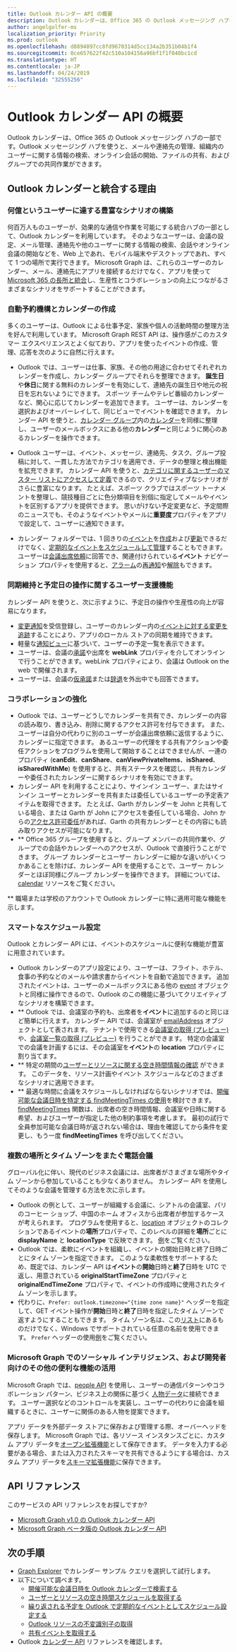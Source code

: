 ```yaml
---
title: Outlook カレンダー API の概要
description: Outlook カレンダーは、Office 365 の Outlook メッセージング ハブの一部です。Outlook カレンダーを使用して、メールや連絡先を管理したり、組織内のユーザーに関する情報を検索したりすることもできます。
author: angelgolfer-ms
localization_priority: Priority
ms.prod: outlook
ms.openlocfilehash: d8894897cc8fd9670314d5cc134a2b351b04b1f4
ms.sourcegitcommit: 0ce657622f42c510a104156a96bf1f1f040bc1cd
ms.translationtype: HT
ms.contentlocale: ja-JP
ms.lasthandoff: 04/24/2019
ms.locfileid: "32555256"
---
```

# <a name="outlook-calendar-api-overview"></a>Outlook カレンダー API の概要

Outlook カレンダーは、Office 365 の Outlook メッセージング ハブの一部です。Outlook メッセージング ハブを使うと、メールや連絡先の管理、組織内のユーザーに関する情報の検索、オンライン会話の開始、ファイルの共有、およびグループでの共同作業ができます。

## <a name="why-integrate-with-outlook-calendar"></a>Outlook カレンダーと統合する理由

### <a name="reach-hundreds-of-millions-of-customers-and-build-rich-scenarios"></a>何億というユーザーに達する豊富なシナリオの構築

何百万人ものユーザーが、効果的な通信や作業を可能にする統合ハブの一部として、Outlook カレンダーを利用しています。 そのようなユーザーは、会議の設定、メール管理、連絡先や他のユーザーに関する情報の検索、会話やオンライン会議の開始などを、Web 上であれ、モバイル端末やデスクトップであれ、すべて 1 つの場所で実行できます。 Microsoft Graph は、これらのユーザーのカレンダー、メール、連絡先にアプリを接続するだけでなく、アプリを使って [Microsoft 365 の長所と統合](overview-major-services.md)し、生産性とコラボレーションの向上につながるさまざまなシナリオをサポートすることができます。

### <a name="automate-appointment-organization-and-calendaring"></a>自動予約機構とカレンダーの作成

多くのユーザーは、Outlook による仕事予定、家族や個人の活動時間の整理方法を好んで利用しています。 Microsoft Graph REST API は、操作感がこのカスタマー エクスペリエンスとよく似ており、アプリを使ったイベントの作成、管理、応答を次のように自然に行えます。

- Outlook では、ユーザーは仕事、家族、その他の用途に合わせてそれぞれカレンダーを作成し、カレンダー グループでそれらを整理できます。 **誕生日**や**休日**に関する無料のカレンダーを有効にして、連絡先の誕生日や地元の祝日を忘れないようにできます。 スポーツ チームやテレビ番組のカレンダーなど、関心に応じてカレンダーを追加できます。 ユーザーは、カレンダーを選択およびオーバーレイして、同じビューでイベントを確認できます。 カレンダー API を使うと、[カレンダー グループ](/graph/api/resources/calendargroup?view=graph-rest-1.0)内の[カレンダー](/graph/api/resources/calendar?view=graph-rest-1.0)を同様に整理し、ユーザーのメールボックスにある他の**カレンダー**と同じように関心のあるカレンダーを操作できます。

- Outlook ユーザーは、イベント、メッセージ、連絡先、タスク、グループ投稿に対して、一貫した方法でカテゴリを適用でき、データの整理と検出機能を拡充できます。 カレンダー API を使うと、[カテゴリに関するユーザーのマスター リストにアクセスして定義](/graph/api/outlookuser-post-mastercategories?view=graph-rest-1.0)できるので、クリエイティブなシナリオがさらに豊富になります。 たとえば、スポーツ クラブではスポーツ トーナメントを整理し、競技種目ごとに色分類項目を別個に指定してメールやイベントを区別するアプリを提供できます。 思いがけない予定変更など、予定間際のニュースでも、そのようなイベントやメールに**重要度**プロパティをアプリで設定して、ユーザーに通知できます。

- カレンダー フォルダーでは、1 回きりの[イベント](/graph/api/resources/event?view=graph-rest-1.0)を[作成](/graph/api/user-post-events?view=graph-rest-1.0)および[更新](/graph/api/event-update?view=graph-rest-1.0)できるだけでなく、[定期的なイベントをスケジュールして管理](outlook-schedule-recurring-events.md)することもできます。 ユーザーは[会議出席依頼](/graph/api/resources/eventmessage?view=graph-rest-1.0)に回答でき、関連付けられている**イベント** ナビゲーション プロパティを使用すると、[アラーム](/graph/api/resources/reminder?view=graph-rest-1.0)の[再通知](/graph/api/event-snoozereminder?view=graph-rest-1.0)や[解除](/graph/api/event-dismissreminder?view=graph-rest-1.0)もできます。


### <a name="help-customers-stay-synchronized-and-navigate-their-day"></a>同期維持と予定日の操作に関するユーザー支援機能

カレンダー API を使うと、次に示すように、予定日の操作や生産性の向上が容易になります。

<!-- change link to notifications to the concept topic once it's created. In general, try staying in the conceptual level in these overview topics, if conceptual topics are available for the link destination.
-->

- [変更通知](/graph/api/resources/webhooks?view=graph-rest-1.0)を受信登録し、ユーザーのカレンダー内の[イベントに対する変更を追跡](delta-query-events.md)することにより、アプリのローカル ストアの同期を維持できます。
- 軽量な[通知ビュー](/graph/api/user-reminderview?view=graph-rest-1.0)に基づいて、ユーザーの予定一覧を表示できます。
- ユーザーは、会議の[承諾](/graph/api/event-accept?view=graph-rest-1.0)や出席を **webLink** プロパティを介してオンラインで行うことができます。webLink プロパティにより、会議は Outlook on the web で開催されます。
- ユーザーは、会議の[仮承諾](/graph/api/event-tentativelyaccept?view=graph-rest-1.0)または[辞退](/graph/api/event-decline?view=graph-rest-1.0)を外出中でも回答できます。

### <a name="enhance-collaboration"></a>コラボレーションの強化

- Outlook では、ユーザーどうしでカレンダーを共有でき、カレンダーの内容の読み取り、書き込み、削除に関するアクセス許可を付与できます。 また、ユーザーは自分の代わりに別のユーザーが会議出席依頼に返信するように、カレンダーに指定できます。 あるユーザーの代理をする共有アクションや委任アクションをプログラムを使用して開始することはできませんが、一連のプロパティ (**canEdit**、**canShare**、**canViewPrivateItems**、**isShared**、**isSharedWithMe**) を使用すると、共有ステータスを確認し、共有カレンダーや委任されたカレンダーに関するシナリオを有効にできます。
- カレンダー API を利用することにより、サインイン ユーザー、またはサインイン ユーザーとカレンダーを共有または委任しているユーザーの予定表アイテムを取得できます。 たとえば、Garth がカレンダーを John と共有している場合、または Garth が John にアクセスを委任している場合、John からの[アクセス許可委任](permissions-reference.md#delegated-permissions-application-permissions-and-effective-permissions)があれば、Garth の共有カレンダーとその内容にも読み取りアクセスが可能になります。
- ** Office 365 グループを使用すると、グループ メンバーの共同作業や、グループでの会話やカレンダーへのアクセスが、Outlook で直接行うことができます。 グループ カレンダーとユーザー カレンダーに細かな違いがいくつかあることを除けば、カレンダー API を使用することで、ユーザー カレンダーとほぼ同様にグループ カレンダーを操作できます。 詳細については、[calendar](/graph/api/resources/calendar?view=graph-rest-1.0) リソースをご覧ください。

** 職場または学校のアカウントで Outlook カレンダーに特に適用可能な機能を示します。


### <a name="schedule-smart"></a>スマートなスケジュール設定

Outlook とカレンダー API には、イベントのスケジュールに便利な機能が豊富に用意されています。

- Outlook カレンダーのアプリ設定により、ユーザーは、フライト、ホテル、食事の予約などのメールや請求書からイベントを自動で追加できます。 追加されたイベントは、ユーザーのメールボックスにある他の [event](/graph/api/resources/event?view=graph-rest-1.0) オブジェクトと同様に操作できるので、Outlook のこの機能に基づいてクリエイティブなシナリオを構築できます。
- ** Outlook では、会議室の予約も、出席者を**イベント**に追加するのと同じほど簡単に行えます。 カレンダー API では、会議室が [emailAddress](/graph/api/resources/emailaddress?view=graph-rest-1.0) オブジェクトとして表されます。 テナントで使用できる[会議室の取得 (プレビュー)](/graph/api/user-findrooms?view=graph-rest-beta) や、[会議室一覧の取得 (プレビュー)](/graph/api/user-findroomlists?view=graph-rest-beta) を行うことができます。 特定の会議室での会議を計画するには、その会議室を**イベント**の **location** プロパティに割り当てます。
- ** 特定の期間の[ユーザーとリソースに関する空き時間情報の確認](outlook-get-free-busy-schedule.md) ができます。 このデータを、リソース計画やイベント スケジュールなどのさまざまなシナリオに適用できます。
- ** 最適な時間に会議をスケジュールしなければならないシナリオでは、[開催可能な会議日時を特定する findMeetingTimes の使用](findmeetingtimes-example.md)を検討できます。 [findMeetingTimes](/graph/api/user-findmeetingtimes?view=graph-rest-1.0) 関数は、出席者の空き時間情報、会議室や日時に関する希望、およびユーザーが指定した他の制約事項を考慮します。 最初の試行で全員参加可能な会議日時が返されない場合は、理由を確認してから条件を変更し、もう一度 **findMeetingTimes** を呼び出してください。


### <a name="teleconference-across-multiple-locations-and-time-zones"></a>複数の場所とタイム ゾーンをまたぐ電話会議

グローバル化に伴い、現代のビジネス会議には、出席者がさまざまな場所やタイム ゾーンから参加していることも少なくありません。 カレンダー API を使用してそのような会議を管理する方法を次に示します。

- Outlook の例として、ユーザーが組織する会議に、シアトルの会議室、パリのコーヒー ショップ、中国のホーム オフィスから出席者が参加するケースが考えられます。 プログラムを使用すると、[location](/graph/api/resources/location?view=graph-rest-1.0) オブジェクトのコレクションであるイベントの**場所**プロパティで、このレベルの詳細を**場所**ごとに **displayName** と **locationType** で反映できます。 [例](/graph/api/event-get?view=graph-rest-1.0#request-2)をご覧ください。
- Outlook では、柔軟にイベントを組織し、イベントの開始日時と終了日時ごとにタイム ゾーンを指定できます。 このような柔軟性をサポートするため、既定では、カレンダー API は**イベント**の**開始**日時と**終了**日時を UTC で返し、用意されている **originalStartTimeZone** プロパティと **originalEndTimeZone** プロパティで、イベントの作成時に使用されたタイム ゾーンを示します。
- 代わりに、`Prefer: outlook.timezone="{time zone name}"` ヘッダーを指定して、GET イベント操作が**開始**日時と**終了**日時を指定したタイム ゾーンで返すようにすることもできます。 タイム ゾーン名は、この[リスト](/graph/api/resources/datetimetimezone?view=graph-rest-1.0)にあるものだけでなく、Windows でサポートされている任意の名前を使用できます。 `Prefer` ヘッダーの使用[例](/graph/api/event-get?view=graph-rest-1.0#request-1)をご覧ください。


### <a name="take-advantage-of-social-intelligence-and-other-developer-conveniences-in-microsoft-graph"></a>Microsoft Graph でのソーシャル インテリジェンス、および開発者向けのその他の便利な機能の活用

Microsoft Graph では、[people API](people-example.md) を使用し、ユーザーの通信パターンやコラボレーション パターン、ビジネス上の関係に基づく [人物データ](/graph/api/resources/person?view=graph-rest-1.0)に接続できます。 ユーザー選択などのコントロールを実装し、ユーザーの代わりに会議を組織するときに、ユーザーに関係のある人物を提案できます。

アプリ データを外部データ ストアに保存および管理する際、オーバーヘッドを保存します。 Microsoft Graph では、各リソース インスタンスごとに、カスタム アプリ データを[オープン拡張機能](extensibility-overview.md#open-extensions)として保存できます。 データを入力する必要がある場合、または入力されたスキーマを共有できるようにする場合は、カスタム アプリ データを[スキーマ拡張機能](extensibility-overview.md#schema-extensions)に保存できます。

## <a name="api-reference"></a>API リファレンス
このサービスの API リファレンスをお探しですか?

- [Microsoft Graph v1.0 の Outlook カレンダー API](/graph/api/resources/calendar?view=graph-rest-1.0)
- [Microsoft Graph ベータ版の Outlook カレンダー API](/graph/api/resources/calendar?view=graph-rest-beta)


## <a name="next-steps"></a>次の手順

- [Graph Explorer](https://developer.microsoft.com/graph/graph-explorer/?request=me%2Fevents&version=v1.0) でカレンダー サンプル クエリを選択して試行します。
- 以下について調べます。
  - [開催可能な会議日時を Outlook カレンダーで検索する](findmeetingtimes-example.md)
  - [ユーザーとリソースの空き時間スケジュールを取得する](outlook-get-free-busy-schedule.md)
  - [繰り返される予定を Outlook で定期的なイベントとしてスケジュール設定する](outlook-schedule-recurring-events.md)
  - [Outlook リソースの不変識別子の取得](outlook-immutable-id.md)
  - [共有イベントを取得する](outlook-get-shared-events-calendars.md)
- Outlook [カレンダー API](/graph/api/resources/calendar?view=graph-rest-1.0) リファレンスを確認します。

<!-- Replace the last item with the calendar API overview when it's published.
-->
